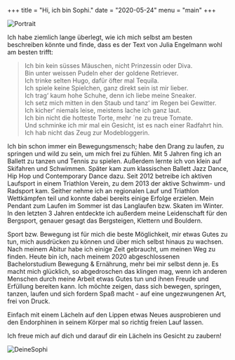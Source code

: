 +++
title = "Hi, ich bin Sophi."
date = "2020-05-24"
menu = "main"
+++

![Portrait](/images/portrait.png "Portrait")

Ich habe ziemlich lange überlegt, wie ich mich selbst am besten beschreiben könnte und finde, dass es der Text von Julia Engelmann wohl am besten trifft:

> Ich bin kein süsses Mäuschen, nicht Prinzessin oder Diva.  
> Bin unter weissen Pudeln eher der goldene Retriever.  
> Ich trinke selten Hugo, dafür öfter mal Tequila.  
> Ich spiele keine Spielchen, ganz direkt sein ist mir lieber.  
> Ich trag‘ kaum hohe Schuhe, denn ich liebe meine Sneaker.  
> Ich setz mich mitten in den Staub und tanz‘ im Regen bei Gewitter.  
> Ich kicher‘ niemals leise, meistens lache ich ganz laut.  
> Ich bin nicht die hotteste Torte, mehr ´ne zu treue Tomate.  
> Und schminke ich mir mal ein Gesicht, ist es nach einer Radfahrt hin.  
> Ich hab nicht das Zeug zur Modebloggerin.  

Ich bin schon immer ein Bewegungsmensch; habe den Drang zu laufen, zu springen und wild zu sein, um mich frei zu fühlen. Mit 5 Jahren fing ich an Ballett zu tanzen und Tennis zu spielen. Außerdem lernte ich von klein auf Skifahren und Schwimmen. Später kam zum klassischen Ballett Jazz Dance, Hip Hop und Contemporary Dance dazu. Seit 2012 betreibe ich aktiven Laufsport in einem Triathlon Verein, zu dem 2013 der aktive Schwimm- und Radsport kam. Seither nehme ich an regionalen Lauf und Triathlon Wettkämpfen teil und konnte dabei bereits einige Erfolge erzielen. Mein Pendant zum Laufen im Sommer ist das Langlaufen bzw. Skaten im Winter. In den letzten 3 Jahren entdeckte ich außerdem meine Leidenschaft für den Bergsport, genauer gesagt das Bergsteigen, Klettern und Bouldern.

Sport bzw. Bewegung ist für mich die beste Möglichkeit, mir etwas Gutes zu tun, mich ausdrücken zu können und über mich selbst hinaus zu wachsen.
Nach meinem Abitur habe ich einige Zeit gebraucht, um meinen Weg zu finden. Heute bin ich, nach meinem 2020 abgeschlossenen Bachelorstudium Bewegung & Ernährung, mehr bei mir selbst denn je.
Es macht mich glücklich, so abgedroschen das klingen mag, wenn ich anderen Menschen durch meine Arbeit etwas Gutes tun und ihnen Freude und Erfüllung bereiten kann. Ich möchte zeigen, dass sich bewegen, springen, tanzen, laufen und sich fordern Spaß macht - auf eine ungezwungenen Art, frei von Druck.

Einfach mit einem Lächeln auf den Lippen etwas Neues ausprobieren und den Endorphinen in seinem Körper mal so richtig freien Lauf lassen.

Ich freue mich auf dich und darauf dir ein Lächeln ins Gesicht zu zaubern!

![DeineSophi](/images/deinesoph.png "Deine Sophi")
